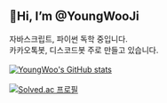 ## 👋Hi, I’m @YoungWooJi

자바스크립트, 파이썬 독학 중입니다.</br>
카카오톡봇, 디스코드봇 주로 만들고 있습니다.</br></br>
[![YoungWoo's GitHub stats](https://github-readme-stats.vercel.app/api?username=youngwoo-ji)](https://github.com/anuraghazra/github-readme-stats)</br></br>
[![Solved.ac
프로필](http://mazassumnida.wtf/api/v2/generate_badge?boj=ywooji)](https://solved.ac/ywooji)
<!---
YoungWoo-Ji/YoungWoo-Ji is a ✨ special ✨ repository because its `README.md` (this file) appears on your GitHub profile.
You can click the Preview link to take a look at your changes.
--->
